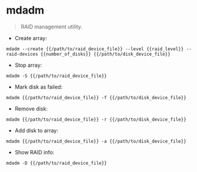 # mdadm

> RAID management utility.

- Create array:

`mdadm --create {{/path/to/raid_device_file}} --level {{raid_level}} --raid-devices {{number_of_disks}} {{/path/to/disk_device_file}}`

- Stop array:

`mdadm -S {{/path/to/raid_device_file}}`

- Mark disk as failed:

`mdadm {{/path/to/raid_device_file}} -f {{/path/to/disk_device_file}}`

- Remove disk:

`mdadm {{/path/to/raid_device_file}} -r {{/path/to/disk_device_file}}`

- Add disk to array:

`mdadm {{/path/to/raid_device_file}} -a {{/path/to/disk_device_file}}`

- Show RAID info:

`mdadm -D {{/path/to/raid_device_file}}`
